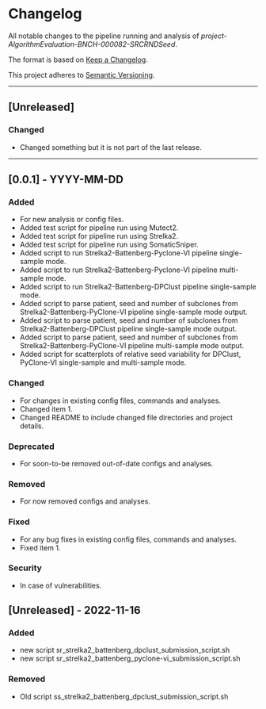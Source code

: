 # Changelog
All notable changes to the pipeline running and analysis of *project-AlgorithmEvaluation-BNCH-000082-SRCRNDSeed*.

The format is based on [Keep a Changelog](https://keepachangelog.com/en/1.0.0/).

This project adheres to [Semantic Versioning](https://semver.org/spec/v2.0.0.html).

---

## [Unreleased]
### Changed
- Changed something but it is not part of the last release.

---

## [0.0.1] - YYYY-MM-DD
### Added
- For new analysis or config files.
- Added test script for pipeline run using Mutect2.
- Added test script for pipeline run using Strelka2.
- Added test script for pipeline run using SomaticSniper.
- Added script to run Strelka2-Battenberg-Pyclone-VI pipeline single-sample mode.
- Added script to run Strelka2-Battenberg-Pyclone-VI pipeline multi-sample mode.
- Added script to run Strelka2-Battenberg-DPClust pipeline single-sample mode.
- Added script to parse patient, seed and number of subclones from Strelka2-Battenberg-PyClone-VI pipeline single-sample mode output.
- Added script to parse patient, seed and number of subclones from Strelka2-Battenberg-DPClust pipeline single-sample mode output.
- Added script to parse patient, seed and number of subclones from Strelka2-Battenberg-PyClone-VI pipeline multi-sample mode output.
- Added script for scatterplots of relative seed variability for DPClust, PyClone-VI single-sample and multi-sample mode.

### Changed
- For changes in existing config files, commands and analyses.
- Changed item 1.
- Changed README to include changed file directories and project details. 

### Deprecated
- For soon-to-be removed out-of-date configs and analyses.

### Removed
- For now removed configs and analyses.  

### Fixed
- For any bug fixes in existing config files, commands and analyses.
- Fixed item 1.

### Security
- In case of vulnerabilities.

## [Unreleased] - 2022-11-16
### Added
- new script sr_strelka2_battenberg_dpclust_submission_script.sh
- new script sr_strelka2_battenberg_pyclone-vi_submission_script.sh

### Removed
- Old script ss_strelka2_battenberg_dpclust_submission_script.sh